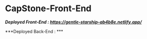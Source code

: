 # CapStone-Front-End

***Deployed Front-End : https://gentle-starship-ab4b8e.netlify.app/***


***Deployed Back-End : ***
